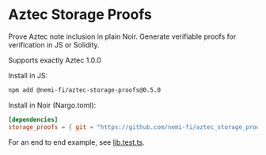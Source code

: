 # Aztec Storage Proofs

Prove Aztec note inclusion in plain Noir. Generate verifiable proofs for verification in JS or Solidity.

Supports exactly Aztec 1.0.0

Install in JS:

```sh
npm add @nemi-fi/aztec-storage-proofs@0.5.0
```

Install in Noir (Nargo.toml):

```toml
[dependencies]
storage_proofs = { git = "https://github.com/nemi-fi/aztec_storage_proofs", tag = "v0.5.0", directory = "lib" }
```

For an end to end example, see [lib.test.ts](lib.test.ts).
